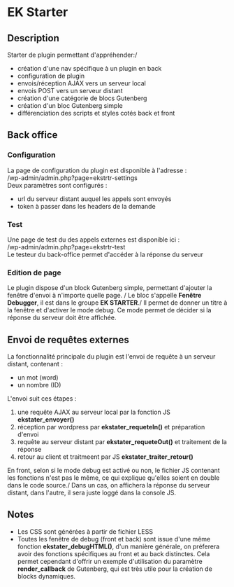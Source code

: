 # EK Starter


## Description
Starter de plugin permettant d'appréhender:/
- création d'une nav spécifique à un plugin en back
- configuration de plugin
- envois/réception AJAX vers un serveur local
- envois POST vers un serveur distant
- création d'une catégorie de blocs Gutenberg
- création d'un bloc Gutenberg simple
- différenciation des scripts et styles cotés back et front


## Back office
### Configuration
La page de configuration du plugin est disponible à l'adresse :\
/wp-admin/admin.php?page=ekstrtr-settings\
Deux paramètres sont configurés :
- url du serveur distant auquel les appels sont envoyés
- token à passer dans les headers de la demande

### Test
Une page de test du des appels externes est disponible ici :\
/wp-admin/admin.php?page=ekstrtr-test\
Le testeur du back-office permet d'accéder à la réponse du serveur

### Edition de page
Le plugin dispose d'un block Gutenberg simple, permettant d'ajouter 
la fenêtre d'envoi à n'importe quelle page. /
Le bloc s'appelle **Fenêtre Debugger**, il est dans 
le groupe **EK STARTER**./
Il permet de donner un titre à la fenêtre et d'activer le mode 
debug. Ce mode permet de décider si la réponse du serveur 
doit être affichée.

## Envoi de requêtes externes
La fonctionnalité principale du plugin est l'envoi de requête à un serveur 
distant, contenant :
- un mot (word)
- un nombre (ID)

L'envoi suit ces étapes :
1. une requête AJAX au serveur local par la fonction JS **ekstater_envoyer()** 
2. réception par wordpress par **ekstater_requeteIn()** et préparation d'envoi 
3. requête au serveur distant par **ekstater_requeteOut()** et traitement de la réponse 
4. retour au client et traitmeent par JS **ekstater_traiter_retour()** 

En front, selon si le mode debug est activé ou non, le fichier JS contenant les fonctions 
n'est pas le même, ce qui explique qu'elles soient en double dans le code source./
Dans un cas, on affichera la réponse du serveur distant, dans l'autre, il sera juste 
loggé dans la console JS.


## Notes
- Les CSS sont générées à partir de fichier LESS
- Toutes les fenêtre de debug (front et back) sont issue d'une même 
fonction __ekstater_debugHTML()__, d'un manière générale, on préferera 
avoir des fonctions spécifiques au front et au back distinctes. Cela permet 
cependant d'offrir un exemple d'utilisation du paramètre **render_callback** 
de Gutenberg, qui est très utile pour la création de blocks dynamiques.


